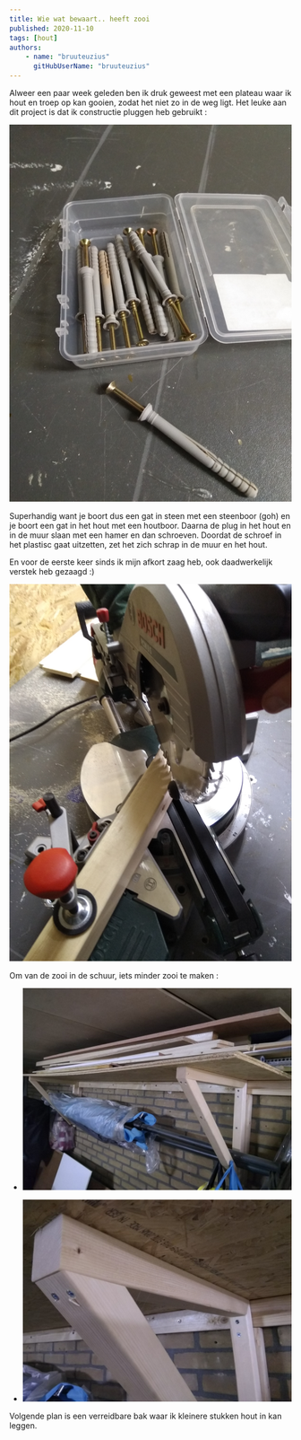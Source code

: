 ```yaml
---
title: Wie wat bewaart.. heeft zooi
published: 2020-11-10
tags: [hout]
authors: 
    - name: "bruuteuzius"
      gitHubUserName: "bruuteuzius"
---
```


Alweer een paar week geleden ben ik druk geweest met een plateau waar ik hout en troep op kan gooien, zodat het niet zo in de weg ligt. Het leuke aan dit project is dat ik constructie pluggen heb gebruikt :

![](media/img_20201109_180315.jpg)

Superhandig want je boort dus een gat in steen met een steenboor (goh) en je boort een gat in het hout met een houtboor. Daarna de plug in het hout en in de muur slaan met een hamer en dan schroeven. Doordat de schroef in het plastisc gaat uitzetten, zet het zich schrap in de muur en het hout.

En voor de eerste keer sinds ik mijn afkort zaag heb, ook daadwerkelijk verstek heb gezaagd :)

![](media/img_20201109_180709.jpg)

Om van de zooi in de schuur, iets minder zooi te maken :

- ![](media/img_20201109_180343.jpg)
    
- ![](media/img_20201109_180738.jpg)
    

Volgende plan is een verreidbare bak waar ik kleinere stukken hout in kan leggen.
